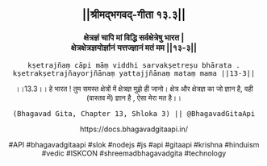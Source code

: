 <center><h2>||श्रीमद्‍भगवद्‍-गीता १३.३||</h2>
<h3>क्षेत्रज्ञं चापि मां विद्धि सर्वक्षेत्रेषु भारत |<br/>क्षेत्रक्षेत्रज्ञयोर्ज्ञानं यत्तज्ज्ञानं मतं मम ||१३-३||</h3>
<pre>kṣetrajñaṃ cāpi māṃ viddhi sarvakṣetreṣu bhārata .<br/>kṣetrakṣetrajñayorjñānaṃ yattajjñānaṃ mataṃ mama ||13-3||</pre>
<p>।।13.3।। हे भारत ! तुम समस्त क्षेत्रों में क्षेत्रज्ञ मुझे ही जानो। क्षेत्र और क्षेत्रज्ञ का जो ज्ञान है, वही (वास्तव में) ज्ञान है , ऐसा मेरा मत है।।</p>
<pre>(Bhagavad Gita, Chapter 13, Shloka 3) || @BhagavadGitaApi</pre><p>https://docs.bhagavadgitaapi.in/</p><p>#API #bhagavadgitaapi #slok #nodejs #js #api #gitaapi #krishna #hinduism #vedic #ISKCON #shreemadbhagavadgita #technology</p></center>